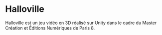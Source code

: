 # Halloville

Halloville est un jeu vidéo en 3D réalisé sur Unity dans le cadre du Master Création et Éditions Numériques de Paris 8.
